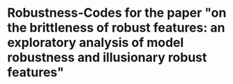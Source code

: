 # Robustness-Codes for the paper "on the brittleness of robust features: an exploratory analysis of model robustness and illusionary robust features"
